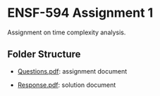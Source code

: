# ENSF-594 Assignment 1

Assignment on time complexity analysis.

## Folder Structure

- [Questions.pdf](Questions.pdf): assignment document

- [Response.pdf](Response.pdf): solution document
